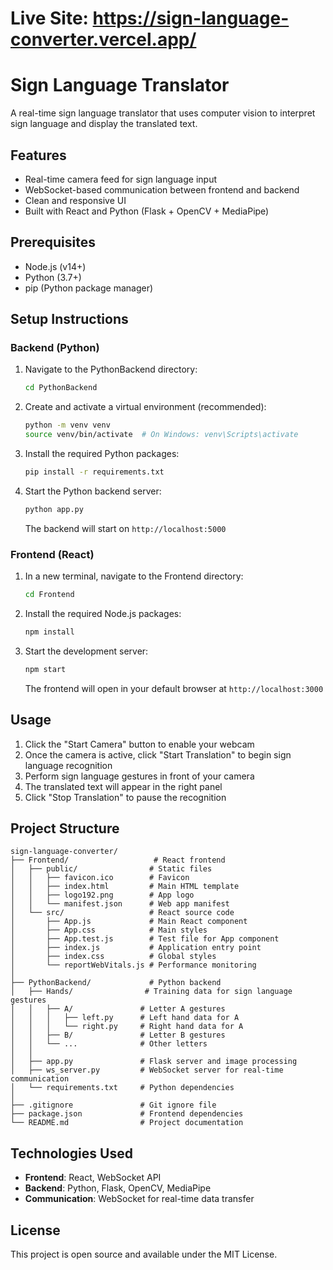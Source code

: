 # Live Site: https://sign-language-converter.vercel.app/

# Sign Language Translator

A real-time sign language translator that uses computer vision to interpret sign language and display the translated text.

## Features

- Real-time camera feed for sign language input
- WebSocket-based communication between frontend and backend
- Clean and responsive UI
- Built with React and Python (Flask + OpenCV + MediaPipe)

## Prerequisites

- Node.js (v14+)
- Python (3.7+)
- pip (Python package manager)

## Setup Instructions

### Backend (Python)

1. Navigate to the PythonBackend directory:
   ```bash
   cd PythonBackend
   ```

2. Create and activate a virtual environment (recommended):
   ```bash
   python -m venv venv
   source venv/bin/activate  # On Windows: venv\Scripts\activate
   ```

3. Install the required Python packages:
   ```bash
   pip install -r requirements.txt
   ```

4. Start the Python backend server:
   ```bash
   python app.py
   ```
   The backend will start on `http://localhost:5000`

### Frontend (React)

1. In a new terminal, navigate to the Frontend directory:
   ```bash
   cd Frontend
   ```

2. Install the required Node.js packages:
   ```bash
   npm install
   ```

3. Start the development server:
   ```bash
   npm start
   ```
   The frontend will open in your default browser at `http://localhost:3000`

## Usage

1. Click the "Start Camera" button to enable your webcam
2. Once the camera is active, click "Start Translation" to begin sign language recognition
3. Perform sign language gestures in front of your camera
4. The translated text will appear in the right panel
5. Click "Stop Translation" to pause the recognition

## Project Structure

```
sign-language-converter/
├── Frontend/                   # React frontend
│   ├── public/                # Static files
│   │   ├── favicon.ico        # Favicon
│   │   ├── index.html         # Main HTML template
│   │   ├── logo192.png        # App logo
│   │   └── manifest.json      # Web app manifest
│   └── src/                   # React source code
│       ├── App.js             # Main React component
│       ├── App.css            # Main styles
│       ├── App.test.js        # Test file for App component
│       ├── index.js           # Application entry point
│       ├── index.css          # Global styles
│       └── reportWebVitals.js # Performance monitoring
│
├── PythonBackend/             # Python backend
│   ├── Hands/                # Training data for sign language gestures
│   │   ├── A/               # Letter A gestures
│   │   │   ├── left.py      # Left hand data for A
│   │   │   └── right.py     # Right hand data for A
│   │   ├── B/               # Letter B gestures
│   │   └── ...              # Other letters
│   │
│   ├── app.py               # Flask server and image processing
│   ├── ws_server.py         # WebSocket server for real-time communication
│   └── requirements.txt     # Python dependencies
│
├── .gitignore               # Git ignore file
├── package.json             # Frontend dependencies
└── README.md                # Project documentation
```

## Technologies Used

- **Frontend**: React, WebSocket API
- **Backend**: Python, Flask, OpenCV, MediaPipe
- **Communication**: WebSocket for real-time data transfer

## License

This project is open source and available under the MIT License.
